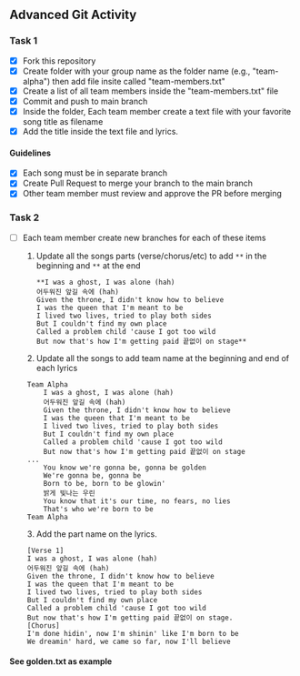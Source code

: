## Advanced Git Activity

### Task 1

- [x] Fork this repository
- [x] Create folder with your group name as the folder name (e.g., "team-alpha") then add file insite called "team-members.txt"
- [x] Create a list of all team members inside the "team-members.txt" file
- [x] Commit and push to main branch
- [x] Inside the folder, Each team member create a text file with your favorite song title as filename
- [x] Add the title inside the text file and lyrics.

#### Guidelines

- [x] Each song must be in separate branch
- [x] Create Pull Request to merge your branch to the main branch
- [x] Other team member must review and approve the PR before merging

### Task 2

- [ ] Each team member create new branches for each of these items

  1.  Update all the songs parts (verse/chorus/etc) to add `**` in the beginning and `**` at the end

      ```
      **I was a ghost, I was alone (hah)
      어두워진 앞길 속에 (hah)
      Given the throne, I didn't know how to believe
      I was the queen that I'm meant to be
      I lived two lives, tried to play both sides
      But I couldn't find my own place
      Called a problem child 'cause I got too wild
      But now that's how I'm getting paid 끝없이 on stage**
      ```

  2.  Update all the songs to add team name at the beginning and end of each lyrics

  ```
   Team Alpha
       I was a ghost, I was alone (hah)
       어두워진 앞길 속에 (hah)
       Given the throne, I didn't know how to believe
       I was the queen that I'm meant to be
       I lived two lives, tried to play both sides
       But I couldn't find my own place
       Called a problem child 'cause I got too wild
       But now that's how I'm getting paid 끝없이 on stage
   ...
       You know we're gonna be, gonna be golden
       We're gonna be, gonna be
       Born to be, born to be glowin'
       밝게 빛나는 우린
       You know that it's our time, no fears, no lies
       That's who we're born to be
   Team Alpha
  ```

  3.  Add the part name on the lyrics.

  ```
   [Verse 1]
   I was a ghost, I was alone (hah)
   어두워진 앞길 속에 (hah)
   Given the throne, I didn't know how to believe
   I was the queen that I'm meant to be
   I lived two lives, tried to play both sides
   But I couldn't find my own place
   Called a problem child 'cause I got too wild
   But now that's how I'm getting paid 끝없이 on stage.
   [Chorus]
   I'm done hidin', now I'm shinin' like I'm born to be
   We dreamin' hard, we came so far, now I'll believe
  ```

#### See golden.txt as example
